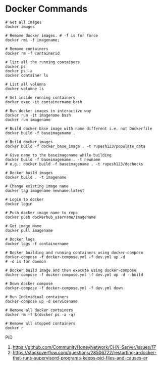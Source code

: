 # Docker Commands

```shell
# Get all images
docker images
```

```shell
# Remove docker images. # -f is for force
docker rmi -f imagename;
```

```shell
# Remove containers
docker rm -f containerid
```

```shell
# list all the running containers
docker ps
docker ps -a
docker container ls
```

```shell
# List all volumns
docker volumne ls
```

```shell
# Get inside running containers
docker exec -it containername bash
```

```shell
# Run docker images in interactive way
docker run -it imagename bash
docker run imagename
```

```shell
# Build docker base image with name different i.e. not Dockerfile
docker build -f baseimagename .
```

```shell
# Build docker images
docker build -f docker_base_image . -t rupesh123/populate_data
```

```shell
# Give name to the baseimagename while building
docker build -f baseimagename . -t newname
# e.g.: docker build -f baseimagename . -t rupesh123/dqchecks
```

```shell
# Docker build images
docker build . -t imagename
```

```shell
# Change existing image name
docker tag imagename newname:latest
```

```shell
# Login to docker
docker login
```

```shell
# Push docker image name to repo
docker push dockerhub_username/imagename
```

```shell
# Get image Name
docker pull imagename
```

```shell
# Docker logs
docker logs -f containername
```

```shell
# Docker building and running containers using docker-compose
docker-compose -f docker-compose.yml -f dev.yml up -d
# -d is for daemon
```

```shell
# Docker build image and then execute using docker-compose
docker-compose -f docker-compose.yml -f dev.yml up -d --build
```

```shell
# Down docker compose
docker-compose -f docker-compose.yml -f dev.yml down
```

```shell
# Run Individiual containers
docker-compose up -d servicename
```

```shell
# Remove all docker containers
docker rm -f $(docker ps -a -q)
```

```shell
# Remove all stopped containers
docker r
```


PID <br />
1. https://github.com/CommunityHoneyNetwork/CHN-Server/issues/17
2. https://stackoverflow.com/questions/28506722/restarting-a-docker-that-runs-supervisord-programs-keeps-pid-files-and-causes-er
